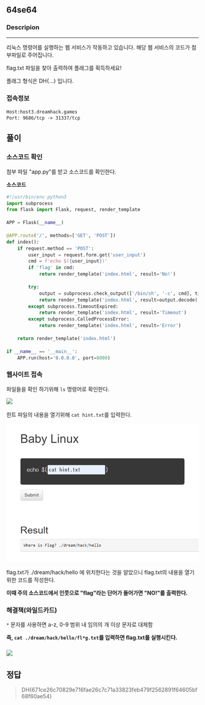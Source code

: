 ## 64se64

### Descripion
--------------
리눅스 명령어를 실행하는 웹 서비스가 작동하고 있습니다.
해당 웹 서비스의 코드가 첨부파일로 주어집니다.

flag.txt 파일을 찾아 출력하여 플래그를 획득하세요! 

플래그 형식은 DH{...} 입니다.


### 접속정보
    Host:host3.dreamhack.games
    Port: 9686/tcp -> 31337/tcp


## 풀이

### 소스코드 확인
첨부 파일 "app.py"를 받고 소스코드를 확인한다.

**소스코드**
```python
#!/usr/bin/env python3
import subprocess
from flask import Flask, request, render_template

APP = Flask(__name__)

@APP.route('/', methods=['GET', 'POST'])
def index():
    if request.method == 'POST':
        user_input = request.form.get('user_input')
        cmd = f'echo $({user_input})'
        if 'flag' in cmd:
            return render_template('index.html', result='No!')

        try:
            output = subprocess.check_output(['/bin/sh', '-c', cmd], timeout=5)
            return render_template('index.html', result=output.decode('utf-8'))
        except subprocess.TimeoutExpired:
            return render_template('index.html', result='Timeout')
        except subprocess.CalledProcessError:
            return render_template('index.html', result='Error')

    return render_template('index.html')

if __name__ == '__main__':
    APP.run(host='0.0.0.0', port=8000)
```
### 웹사이트 접속

파일들을 확인 하기위해 ```ls``` 명령어로 확인한다.

<img src ="//img/2-1.png">

힌트 파일의 내용을 열기위해 ```cat hint.txt```를 입력한다.

<img src ="./img/2-2.png">

flag.txt가 ./dream/hack/hello 에 위치한다는 것을 알았으니 flag.txt의 내용을 열기위한 코드를 작성한다.


**이때 주의 소스코드에서 인풋으로 "flag"라는 단어가 들어가면 "NO!"를 출력한다.**

### 해결책(와일드카드)
```*``` 문자를 사용하면 a-z, 0-9 범위 내 임의의 개 이상 문자로 대체함

**즉, ```cat ./dream/hack/hello/fl*g.txt```를 입력하면 flag.txt를 실행시킨다.**


###

<img src ="./img/2-3.png">

## 정답
>DH{671ce26c70829e716fae26c7c71a33823feb479f2562891f64605bf68f60ae54}